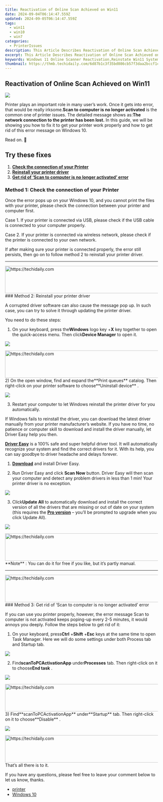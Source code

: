 ```yaml
---
title: Reactivation of Online Scan Achieved on Win11
date: 2024-09-04T06:14:47.559Z
updated: 2024-09-05T06:14:47.559Z
tags:
  - win11
  - win10
  - win7
categories:
  - PrinterIssues
description: This Article Describes Reactivation of Online Scan Achieved on Win11
excerpt: This Article Describes Reactivation of Online Scan Achieved on Win11
keywords: Windows 11 Online Scanner Reactivation,Reinstate Win11 System Monitoring,Restore On-Line Diagnostic Tool in Win11,Win11 Scan Service Reset Guide,Activate Online Health Checker on Windows 11,Reboot and Reactivate Win11 Security Features,Reenabling Windows 11 System Assessment Tools
thumbnail: https://thmb.techidaily.com/6d87b1c3f35bd086cb57f3daa2bccf1c889bbcea516bdcb3d44c7df48b1c3e3d.jpg
---
```


## Reactivation of Online Scan Achieved on Win11

![](https://images.drivereasy.com/wp-content/uploads/2017/07/img_597ed5f1a83a3.png)

 Printer plays an important role in many user’s work. Once it gets into error, that would be really irksome.**Scan to computer is no longer activated** is the common one of printer issues. The detailed message shows as:**The network connection to the printer has been lost.** In this guide, we will be showing you how to fix it to get your printer work properly and how to get rid of this error message on Windows 10.

Read on. 🙂

## Try these fixes

1. [**Check the connection of your Printer**](#m1)
2. [**Reinstall your printer driver**](#m2)
3. [**Get rid of ‘Scan to computer is no longer activated’ error**](#m3)

### Method 1: Check the connection of your Printer

 Once the error pops up on your Windows 10, and you cannot print the files with your printer, please check the connection between your printer and computer first.

 Case 1\. If your printer is connected via USB, please check if the USB cable is connected to your computer properly.

 Case 2\. If your printer is connected via wireless network, please check if the printer is connected to your own network.

 If after making sure your printer is connected properly, the error still persists, then go on to follow method 2 to reinstall your printer driver.

---

<!-- affiliate ads begin -->
<a href="https://appsumo.8odi.net/c/5597632/2094477/7443" target="_top" id="2094477">
  <img src="//a.impactradius-go.com/display-ad/7443-2094477" border="0" alt="https://techidaily.com" width="728" height="90"/>
</a>
<img height="0" width="0" src="https://appsumo.8odi.net/i/5597632/2094477/7443" style="position:absolute;visibility:hidden;" border="0" />
<!-- affiliate ads end -->
### Method 2: Reinstall your printer driver

 A corrupted driver software can also cause the message pop up. In such case, you can try to solve it through updating the printer driver.

You need to do these steps:

 1) On your keyboard, press the**Windows** logo key +**X** key together to open the quick-access menu. Then click**Device Manager** to open it.

![](https://images.drivereasy.com/wp-content/uploads/2017/07/img_597ecf305cb04.png)

<!-- affiliate ads begin -->
<a href="https://aligracehair.sjv.io/c/5597632/1915830/19272" target="_top" id="1915830">
  <img src="//a.impactradius-go.com/display-ad/19272-1915830" border="0" alt="https://techidaily.com" width="728" height="90"/>
</a>
<img height="0" width="0" src="https://aligracehair.sjv.io/i/5597632/1915830/19272" style="position:absolute;visibility:hidden;" border="0" />
<!-- affiliate ads end -->
 2) On the open window, find and expand the**Print queues** catalog. Then right-click on your printer software to choose**Uninstall device** .

![](https://images.drivereasy.com/wp-content/uploads/2017/07/img_597ecf9b29be7.jpg)

 3) Restart your computer to let Windows reinstall the printer driver for you automatically.

 If Windows fails to reinstall the driver, you can download the latest driver manually from your printer manufacturer’s website. If you have no time, no patience or computer skill to download and install the driver manually, let Driver Easy help you then.

**[Driver Easy](https://tools.techidaily.com/drivereasy/download/)**  is a 100% safe and super helpful driver tool. It will automatically recognize your system and find the correct drivers for it. With its help, you can say goodbye to driver headache and delays forever.

 1) **[Download](https://tools.techidaily.com/drivereasy/download/)**  and install Driver Easy.

 2) Run Driver Easy and click **Scan Now**   button. Driver Easy will then scan your computer and detect any problem drivers in less than 1 min! Your printer driver is no exception.

![](https://images.drivereasy.com/wp-content/uploads/2017/07/img_597af8932fbfe.jpg)

 3) Click**Update All** to automatically download and install the correct version of all the drivers that are missing or out of date on your system (this requires the [**Pro version**](https://tools.techidaily.com/drivereasy/download/) – you’ll be prompted to upgrade when you click Update All).

![](https://images.drivereasy.com/wp-content/uploads/2017/07/img_5976a910cca49.jpg)

<!-- affiliate ads begin -->
<a href="https://appsumo.8odi.net/c/5597632/2037319/7443" target="_top" id="2037319">
  <img src="//a.impactradius-go.com/display-ad/7443-2037319" border="0" alt="https://techidaily.com" width="728" height="90"/>
</a>
<img height="0" width="0" src="https://appsumo.8odi.net/i/5597632/2037319/7443" style="position:absolute;visibility:hidden;" border="0" />
<!-- affiliate ads end -->
**Note** : You can do it for free if you like, but it’s partly manual.

---

<!-- affiliate ads begin -->
<a href="https://aligracehair.sjv.io/c/5597632/1880976/19272" target="_top" id="1880976">
  <img src="//a.impactradius-go.com/display-ad/19272-1880976" border="0" alt="https://techidaily.com" width="728" height="90"/>
</a>
<img height="0" width="0" src="https://aligracehair.sjv.io/i/5597632/1880976/19272" style="position:absolute;visibility:hidden;" border="0" />
<!-- affiliate ads end -->
### Method 3: Get rid of ‘Scan to computer is no longer activated’ error

 If you can use you printer properly, however, the error message Scan to computer is not activated keeps poping-up every 2-5 minutes, it would annoys you deeply. Follow the steps below to get rid of it:  

 1) On your keyboard, press**Ctrl** +**Shift** +**Esc** keys at the same time to open Task Manager. Here we will do some settings under both Process tab and Startup tab.

![](https://images.drivereasy.com/wp-content/uploads/2017/07/img_597ee238c2f07.png)

 2) Find**scanToPCActivationApp** under**Processes** tab. Then right-click on it to choose**End task** .

![](https://images.drivereasy.com/wp-content/uploads/2017/07/img_597ee29de8213.png)

<!-- affiliate ads begin -->
<a href="https://appsumo.8odi.net/c/5597632/2137380/7443" target="_top" id="2137380">
  <img src="//a.impactradius-go.com/display-ad/7443-2137380" border="0" alt="https://techidaily.com" width="728" height="90"/>
</a>
<img height="0" width="0" src="https://appsumo.8odi.net/i/5597632/2137380/7443" style="position:absolute;visibility:hidden;" border="0" />
<!-- affiliate ads end -->
 3) Find**scanToPCActivationApp** under**Startup** tab. Then right-click on it to choose**Disable** .

![](https://images.drivereasy.com/wp-content/uploads/2017/07/img_597ee2dfcd442.png)

<!-- affiliate ads begin -->
<a href="https://appsumo.8odi.net/c/5597632/2068408/7443" target="_top" id="2068408">
  <img src="//a.impactradius-go.com/display-ad/7443-2068408" border="0" alt="https://techidaily.com" width="728" height="90"/>
</a>
<img height="0" width="0" src="https://appsumo.8odi.net/i/5597632/2068408/7443" style="position:absolute;visibility:hidden;" border="0" />
<!-- affiliate ads end -->
That’s all there is to it.

 If you have any questions, please feel free to leave your comment below to let us know, thanks.

* [printer](https://tools.techidaily.com/drivereasy/download/)
* [Windows 10](https://tools.techidaily.com/drivereasy/download/)

<ins class="adsbygoogle"
     style="display:block"
     data-ad-format="autorelaxed"
     data-ad-client="ca-pub-7571918770474297"
     data-ad-slot="1223367746"></ins>



<ins class="adsbygoogle"
     style="display:block"
     data-ad-client="ca-pub-7571918770474297"
     data-ad-slot="8358498916"
     data-ad-format="auto"
     data-full-width-responsive="true"></ins>






